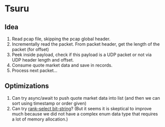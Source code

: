 # Tsuru

## Idea

1. Read pcap file, skipping the pcap global header.
2. Incrementally read the packet. From packet header, get the length of the packet (for offset)
3. Peek inside payload, check if this payload is a UDP packet or not via UDP header length and offset.
4. Consume quote market data and save in records.
5. Process next packet...

## Optimizations

1. Can try async/await to push quote market data into list (and then we can sort using timestamp or order given)
2. Can try [rank-select bit-string](https://haskell-works.github.io/posts/2018-08-01-introduction-to-rank-select-bit-string.html)? (But it seems it is skeptical to improve much because we did not have a complex enum data type that requires a lot of memory allocation.)
